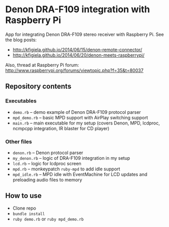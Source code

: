 Denon DRA-F109 integration with Raspberry Pi
===============

App for integrating Denon DRA-F109 stereo receiver with Raspberry Pi. See the blog posts:

 * http://kfigiela.github.io/2014/06/15/denon-remote-connector/
 * http://kfigiela.github.io/2014/06/20/denon-meets-raspberrypi/
 
Also, thread at Raspberry Pi forum: http://www.raspberrypi.org/forums/viewtopic.php?f=35&t=80037


## Repository contents

### Executables
* `demo.rb` – demo example of Denon DRA-F109 protocol parser
* `mpd_demo.rb` – basic MPD support with AirPlay switching support
* `main.rb` – main executable for my setup (covers Denon, MPD, lcdproc, ncmpcpp integration, IR blaster for CD player)


### Other files

* `denon.rb` – Denon protocol parser
* `my_denon.rb` – logic of DRA-F109 integration in my setup
* `lcd.rb` – logic for lcdproc screen
* `mpd.rb` – monkeypatch `ruby-mpd` to add idle support
* `mpd_idle.rb` – MPD idle with EventMachine for LCD updates and preloading audio files to memory


## How to use

* Clone repo
* `bundle install`
* `ruby demo.rb` or `ruby mpd_demo.rb`
